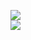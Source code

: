 [![](https://img.shields.io/badge/Made%20With-Github%20Spray-lightgrey.svg?style=for-the-badge&logo=github)](https://github.com/Annihil/github-spray#2070)  
[![](https://i.imgur.com/2DrTn0Z.gif)](https://github.com/Annihil/github-spray)